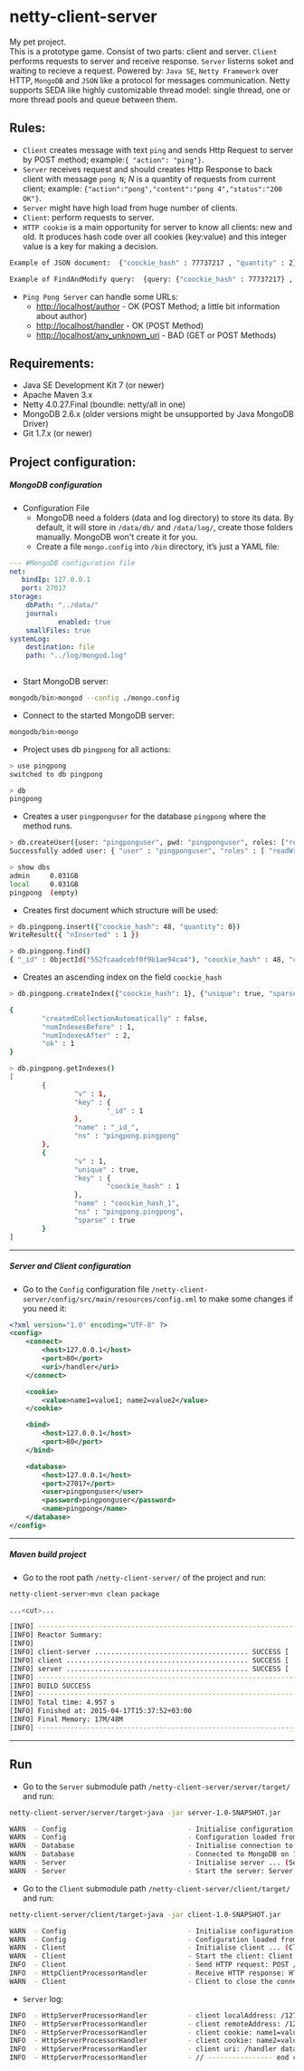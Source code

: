 netty-client-server
=======

My pet project.  
This is a prototype game. Consist of two parts: client and server. `Client` performs requests to server and receive response. `Server` listerns soket and waiting to recieve a request. Powered by: `Java SE`, `Netty Framework` over HTTP, `MongoDB` and `JSON` like a protocol for messages communication. Netty supports SEDA like highly customizable thread model: single thread, one or more thread pools and queue between them.
  
  
## Rules:  

  * `Client` creates message with text `ping` and sends Http Request to server by POST method; example:`{ "action": "ping"}`.  
  * `Server` receives request and should creates Http Response to back client with message `pong N`; _N_ is a quantity of requests from current client; example: `{"action":"pong","content":"pong 4","status":"200 OK"}`.  
  * `Server` might have high load from huge number of clients.  
  * `Client`: perform requests to server.
  * `HTTP cookie` is a main opportunity for server to know all clients: new and old. It produces hash code over all cookies (key:value) and this integer value is a key for making a decision.
```sh
Example of JSON document:  {"coockie_hash" : 77737217 , "quantity" : 2}

Example of FindAndModify query:  {query: {"coockie_hash" : 77737217} , sort: {"coockie_hash" : 1}, update: {$inc: {"quantity" : 1}}, new: true, upset: true}
```  
  * `Ping Pong Server` can handle some URLs:
    * [http://localhost/author](http://localhost/author) - OK  (POST Method; a little bit information about author)
    * [http://localhost/handler](http://localhost/handler) - OK (POST Method)
    * [http://localhost/any_unknown_uri](http://localhost/any_unknown_uri) - BAD (GET or POST Methods)
  
  
## Requirements:

  * Java SE Development Kit 7 (or newer)  
  * Apache Maven 3.x  
  * Netty 4.0.27.Final (boundle: netty/all in one)  
  * MongoDB 2.6.x (older versions might be unsupported by Java MongoDB Driver)  
  * Git 1.7.x (or newer)  

## Project configuration:  

##### MongoDB configuration

  * Configuration File  
    * MongoDB need a folders (data and log directory) to store its data. By default, it will store in `/data/db/` and `/data/log/`, create those folders manually. MongoDB won't create it for you.
    * Create a file `mongo.config` into `/bin` directory, it’s just a YAML file:  
```yaml 
--- #MongoDB configuration file
net:
   bindIp: 127.0.0.1
   port: 27017
storage:
    dbPath: "../data/"
    journal:
            enabled: true
    smallFiles: true
systemLog:
    destination: file
    path: "../log/mongod.log"
    
```   
    
  * Start MongoDB server:  
```sh 
mongodb/bin>mongod --config ./mongo.config
```   
    
  * Connect to the started MongoDB server:  
```sh
mongodb/bin>mongo
```   
    
  * Project uses db `pingpong` for all actions:
```sh
> use pingpong
switched to db pingpong

> db
pingpong
```   
    
  * Creates a user `pingponguser` for the database `pingpong` where the method runs.
```sh
> db.createUser({user: "pingponguser", pwd: "pingponguser", roles: ["readWrite", "dbAdmin"]})
Successfully added user: { "user" : "pingponguser", "roles" : [ "readWrite", "dbAdmin" ] }

> show dbs
admin     0.031GB
local     0.031GB
pingpong  (empty)
```     
    
  *  Creates first document which structure will be used:
```sh
> db.pingpong.insert({"coockie_hash": 48, "quantity": 0})
WriteResult({ "nInserted" : 1 })

> db.pingpong.find()
{ "_id" : ObjectId("552fcaadcebf0f9b1ae94ca4"), "coockie_hash" : 48, "coockie_source" : "0", "quantity" : 0 }
```   
    
  *  Creates an ascending index on the field `coockie_hash`
```sh 
> db.pingpong.createIndex({"coockie_hash": 1}, {"unique": true, "sparse": true})

{
        "createdCollectionAutomatically" : false,
        "numIndexesBefore" : 1,
        "numIndexesAfter" : 2,
        "ok" : 1
}

> db.pingpong.getIndexes()
[
        {
                "v" : 1,
                "key" : {
                        "_id" : 1
                },
                "name" : "_id_",
                "ns" : "pingpong.pingpong"
        },
        {
                "v" : 1,
                "unique" : true,
                "key" : {
                        "coockie_hash" : 1
                },
                "name" : "coockie_hash_1",
                "ns" : "pingpong.pingpong",
                "sparse" : true
        }
]

```     

---  
  
##### Server and Client configuration  
  
  *  Go to the `Config` configuration file `/netty-client-server/config/src/main/resources/config.xml` to make some changes if you need it:
```xml  
<?xml version="1.0" encoding="UTF-8" ?>
<config>
    <connect>
        <host>127.0.0.1</host>
        <port>80</port>
        <uri>/handler</uri>
    </connect>

    <cookie>
        <value>name1=value1; name2=value2</value>
    </cookie>

    <bind>
        <host>127.0.0.1</host>
        <port>80</port>
    </bind>

    <database>
        <host>127.0.0.1</host>
        <port>27017</port>
        <user>pingponguser</user>
        <password>pingponguser</password>
        <name>pingpong</name>
    </database>
</config>

```   
  

---  
  
##### Maven build project 
  *  Go to the root path `/netty-client-server/` of the project and run:  
```sh
netty-client-server>mvn clean package

...<cut>...

[INFO] ------------------------------------------------------------------------
[INFO] Reactor Summary:
[INFO] 
[INFO] client-server ...................................... SUCCESS [  1.196 s]
[INFO] client ............................................. SUCCESS [  3.193 s]
[INFO] server ............................................. SUCCESS [  0.434 s]
[INFO] ------------------------------------------------------------------------
[INFO] BUILD SUCCESS
[INFO] ------------------------------------------------------------------------
[INFO] Total time: 4.957 s
[INFO] Finished at: 2015-04-17T15:37:52+03:00
[INFO] Final Memory: 17M/48M
[INFO] ------------------------------------------------------------------------
```  

---  

## Run
  *  Go to the `Server` submodule path `/netty-client-server/server/target/` and run:
```sh
netty-client-server/server/target>java -jar server-1.0-SNAPSHOT.jar

WARN  - Config                              - Initialise configuration ... (Config.java:32)
WARN  - Config                              - Configuration loaded from jar:file: ... server/target/server-1.0-SNAPSHOT.jar!/config.xml (Config.java:23)
WARN  - Database                            - Initialise connection to MongoDB ...  (Database.java:32)
WARN  - Database                            - Connected to MongoDB on 127.0.0.1:27017 (Database.java:48)
WARN  - Server                              - Initialise server ... (Server.java:38)
WARN  - Server                              - Start the server: Server. Listen on: /127.0.0.1:80 (Server.java:50)

```
  *  Go to the `Client` submodule path `/netty-client-server/client/target/` and run:  
```sh
netty-client-server/client/target>java -jar client-1.0-SNAPSHOT.jar

WARN  - Config                              - Initialise configuration ... (Config.java:32)
WARN  - Config                              - Configuration loaded from jar:file: ... client/target/client-1.0-SNAPSHOT.jar!/config.xml (Config.java:23)
WARN  - Client                              - Initialise client ... (Client.java:43)
WARN  - Client                              - Start the client: Client. Listen on local address: /127.0.0.1:63869; remote address: /127.0.0.1:80 (Client.java:55)
INFO  - Client                              - Send HTTP request: POST /handler HTTP/1.1; content: {"action":"ping"} (Client.java:58)
INFO  - HttpClientProcessorHandler          - Receive HTTP response: HTTP/1.1 200 OK; content: {"action":"pong","content":"pong 7","status":"200 OK"} (HttpClientProcessorHandler.java:30)
WARN  - Client                              - Client to close the connection: Client (Client.java:61)

```  
  
  * `Server` log:
```sh
INFO  - HttpServerProcessorHandler          - client localAddress: /127.0.0.1:80 (HttpServerProcessorHandler.java:60)
INFO  - HttpServerProcessorHandler          - client remoteAddress: /127.0.0.1:63869 (HttpServerProcessorHandler.java:61)
INFO  - HttpServerProcessorHandler          - client cookie: name1=value1 (HttpServerProcessorHandler.java:63)
INFO  - HttpServerProcessorHandler          - client cookie: name2=value2 (HttpServerProcessorHandler.java:63)
INFO  - HttpServerProcessorHandler          - client uri: /handler data: {"action":"ping"} (HttpServerProcessorHandler.java:89)
INFO  - HttpServerProcessorHandler          - // ---------------- end client  (HttpServerProcessorHandler.java:67)

```
  
  





  
